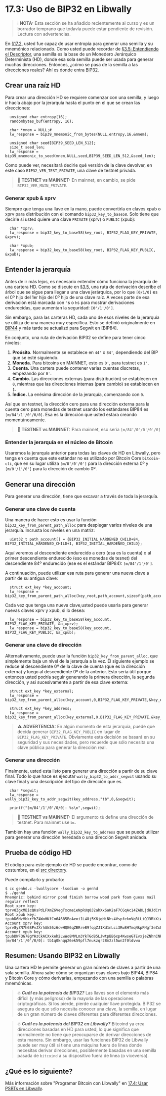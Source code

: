 # 17.3: Uso de BIP32 en Libwally

> :information_source: **NOTA:** Esta sección se ha añadido recientemente al curso y es un borrador temprano que todavía puede estar pendiente de revisión. Lectura con advertencias.

En [§17.2](17_2_Usando_BIP39_en_Libwally.md), usted fue capaz de usar entropía para generar una semilla y su mnemónico relacionado. Como usted puede recordar de [§3.5: Entendiendo el Descriptor](03_5_Entendiendo_El_Descriptor.md), una semilla es la base de un Monedero Jerárquico Determinista (HD), donde esa sola semilla puede ser usada para generar muchas direcciones. Entonces, ¿cómo se pasa de la semilla a las direcciones reales? Ahí es donde entra [BIP32](https://en.bitcoin.it/wiki/BIP_0032).

## Crear una raíz HD

Para crear una dirección HD se requiere comenzar con una semilla, y luego ir hacía abajo por la jerarquía hasta el punto en el que se crean las direcciones:
```
  unsigned char entropy[16];  
  randombytes_buf(entropy, 16);

  char *mnem = NULL;# 
  lw_response = bip39_mnemonic_from_bytes(NULL,entropy,16,&mnem);
  
  unsigned char seed[BIP39_SEED_LEN_512];
  size_t seed_len;  
  lw_response = bip39_mnemonic_to_seed(mnem,NULL,seed,BIP39_SEED_LEN_512,&seed_len);
```
Como puede ver, necesitará decirle qué versión de la clave devolver, en este caso `BIP32_VER_TEST_PRIVATE`, una clave de testnet privada.

> :link: **TESTNET vs MAINNET:** En mainnet, en cambio, se pide `BIP32_VER_MAIN_PRIVATE`.

### Generar xpub & xprv

Siempre que tenga una llave en la mano, puede convertirla en claves xpub o xprv para distribución con el comando `bip32_key_to_base58`. Solo tiene que decirle si usted quiere una clave `PRIVATE` (xprv) o `PUBLIC` (xpub):

```
  char *xprv;
  lw_response = bip32_key_to_base58(key_root, BIP32_FLAG_KEY_PRIVATE, &xprv);

  char *xpub;  
  lw_response = bip32_key_to_base58(key_root, BIP32_FLAG_KEY_PUBLIC, &xpub);
```
## Entender la jerarquía

Antes de ir más lejos, es necesario entender cómo funciona la jerarquía de una cartera HD. Como se discute en [§3.5](03_5_Entendiendo_El_Descriptor.md), una ruta de derivación describe el árbol que se sigue para llegar a una clave jerárquica, por lo que `[0/1/0]` es el 0º hijo del 1er hijo del 0º hijo de una clave raíz. A veces parte de esa derivación está marcada con `'`s o `h`s para mostrar derivaciones endurecidas, que aumentan la seguridad: `[0'/1'/0']`.

Sin embargo, para las carteras HD, cada uno de esos niveles de la jerarquía se utiliza de una manera muy específica. Esto se definió originalmente en [BIP44](https://github.com/bitcoin/bips/blob/master/bip-0044.mediawiki) y más tarde se actualizó para Segwit en [BIP84].

En conjunto, una ruta de derivación BIP32 se define para tener cinco niveles:
1. **Proósito.** Normalmente se establece en `44'` o `84'`, dependiendo del BIP que se esté siguiendo.
2. **Moneda.** Para bitcoins en MAINNET, esto es `0'`, para testnet es `1'`.
3. **Cuenta.** Una cartera puede contener varias cuentas discretas, empezando por `0'`.
4. **Cambio.** Las direcciones externas (para distribución) se establecen en `0`, mientras que las direcciones internas (para cambio) se establecen en `1`.
5. **Índice.** La enésima dirección de la jerarquía, comenzando con `0`.

Así que en testnet, la dirección cero para una dirección externa para la cuenta cero para monedas de testnet usando los estándares BIP84 es `[m/84'/1'/0'/0/0]`. Esa es la dirección que usted estara creando momentáneamente.

> :link: **TESTNET vs MAINNET:** Para mainnet, eso sería `[m/84'/0'/0'/0'/0]`

### Entender la jerarquía en el núcleo de Bitcoin

Usaremos la jerarquía anterior para todas las claves de HD en Libwally, pero tenga en cuenta que este estándar no es utilizado por Bitcoin Core `bitcoin-cli`, que en su lugar utiliza `[m/0'/0'/0']` para la dirección externa 0º y `[m/0'/1'/0']` para la dirección de cambio 0º.

## Generar una dirección

Para generar una dirección, tiene que excavar a través de toda la jerarquía.

### Generar una clave de cuenta

Una manera de hacer esto es usar la función `bip32_key_from_parent_path_alloc` para desplegar varios niveles de una jerarquía. Incrusta los niveles en una matriz:
```
  uint32_t path_account[] = {BIP32_INITIAL_HARDENED_CHILD+84, BIP32_INITIAL_HARDENED_CHILD+1, BIP32_INITIAL_HARDENED_CHILD};
```
Aquí veremos al descendiente endurecido a cero (esa es la cuenta) o al primer descendiente endurecido (eso es monedas de tesnet) del descendiente 84º endurecido (ese es el estándar BIP84): `[m/84'/1'/0']`.

A continuación, puede utilizar esa ruta para generar una nueva clave a partir de su antigua clave:
```
  struct ext_key *key_account;
  lw_response = bip32_key_from_parent_path_alloc(key_root,path_account,sizeof(path_account),BIP32_FLAG_KEY_PRIVATE,&key_account);
```
Cada vez que tenga una nueva clave,usted  puede usarla para generar nuevas claves xprv y xpub, si lo desea:
```
  lw_response = bip32_key_to_base58(key_account, BIP32_FLAG_KEY_PRIVATE, &a_xprv);
  lw_response = bip32_key_to_base58(key_account, BIP32_FLAG_KEY_PUBLIC, &a_xpub);
```
### Generar una clave de dirección

Alternativamente, puede usar la función `bip32_key_from_parent_alloc`, que simplemente baja un nivel de la jerarquía a la vez. El siguiente ejemplo se reduce al descendiente 0º de la clave de cuenta (que es la dirección externa) y luego al descendiente 0º de la anterior. Esto sería útil porque entonces usted podría seguir generando la primera dirección, la segunda dirección, y así sucesivamente a partir de esa clave externa:
```
  struct ext_key *key_external;  
  lw_response = bip32_key_from_parent_alloc(key_account,0,BIP32_FLAG_KEY_PRIVATE,&key_external);

  struct ext_key *key_address;  
  lw_response = bip32_key_from_parent_alloc(key_external,0,BIP32_FLAG_KEY_PRIVATE,&key_address);
```
> :warning: **ADVERTENCIA:** En algún momento de esta jerarquía, puede que decida generar `BIP32_FLAG_KEY_PUBLIC` en lugar de `BIP32_FLAG_KEY_PRIVATE`. Obviamente esta decisión se basará en su seguridad y sus necesidades, pero recuerde que sólo necesita una clave pública para generar la dirección real.

### Generar una dirección

Finalmente, usted esta listo para generar una dirección a partir de su clave final. Todo lo que hace es ejecutar `wally_bip32_to_addr_segwit` usando su clave final y una descripción del tipo de dirección que es.
```
  char *segwit;
  lw_response = wally_bip32_key_to_addr_segwit(key_address,"tb",0,&segwit);

  printf("[m/84'/1'/0'/0/0]: %s\n",segwit);
```  
> :link: **TESTNET vs MAINNET:** El argumento `tb` define una dirección de testnet. Para mainnet use `bc`.

También hay una función `wally_bip32_key_to_address` que se puede utilizar para generar una dirección heredada o una dirección Segwit anidada.

## Prueba de código HD

El código para este ejemplo de HD se puede encontrar, como de costumbre, en el [src directory](../src/17_3_genhd.c).

Puede compilarlo y probarlo:
```
$ cc genhd.c -lwallycore -lsodium -o genhd
$ ./genhd
Mnemonic: behind mirror pond finish borrow wood park foam guess mail regular reflect
Root xprv key: tprv8ZgxMBicQKsPdLFXmZ6VegTxcmeieNpRUq8J2ahXxSaK2aF7CGqAc14ZADLjdHJdCr8oR2Zng9YH1x1A7EBaajQLVGNtxc4YpFejdE3wyj8
Root xpub key: tpubD6NzVbkrYhZ4WoHKfCm64685BoAeoi1L48j5K6jqNiNhs4VspfeknVgRLLiQJ3RkXiA9VxguUjmEwobtmrXNbhXsPHfm9W5HJR9DKRGaGJ2
Account xprv key: tprv8yZN7h6SPvJXrhAk56z6cwHQE6qZBRreB9fqqZJ1Xd1nLci3Rw8HTmqNkpFNgf3eZx8hYzhFWafUhHSt3HgF13aHvCE6kveS7gZAyfQwMDi
Account xpub key: tpubDWFQG78gYHzCkACXxkeh2LwWo8MVLm3YkTGd85LJwtpBB6xp4KwseGTEvxjeZNhnCNPdfZqRcgcZZAka4tD3xGS2J53WKHPMRhG357VKsqT
[m/84'/1'/0'/0/0]: tb1q0knqq26ek59pfl7nukzqr28m2zl5wn2f0ldvwu
```
## Resumen: Usando BIP32 en Libwally

Una cartera HD le permite generar un gran número de claves a partir de una sola semilla. Ahora sabe cómo se organizan esas claves bajo BIP44, BIP84 y Bitcoin Core y cómo derivarlas, empezando con una semilla o palabras mnemónicas.

> :fire: ***Cuál es la potencia de BIP32?*** Las llaves son el elemento más difícil (y más peligroso) de la mayoría de las operaciones criptográficas. Si los pierde, pierde cualquier llave protegida. BIP32 se asegura de que sólo necesita conocer una clave, la semilla, en lugar de un gran número de claves diferentes para diferentes direcciones.

> :fire: ***Cuál es la potencia del BIP32 en Libwally?*** Bitcoind ya crea direcciones basadas en HD para usted, lo que significa que normalmente no tiene que preocuparse de derivar direcciones de esta manera. Sin embargo, usar las funciones BIP32 de Libwally puede ser muy útil si tiene una máquina fuera de línea donde necesitas derivar direcciones, posiblemente basadas en una semilla pasada de `bitcoind` a su dispositivo fuera de línea (o viceversa).
 
## ¿Qué es lo siguiente?

Más información sobre "Programar Bitcoin con Libwally" en [17.4: Usar PSBTs en Libwally](17_4_Usando_PSBTs_en_Libwally.md).
